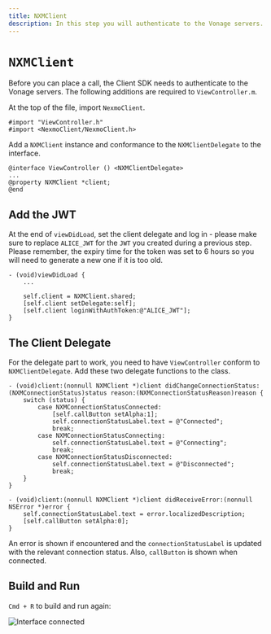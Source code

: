 ```yaml
---
title: NXMClient
description: In this step you will authenticate to the Vonage servers.
---
```


# `NXMClient`

Before you can place a call, the Client SDK needs to authenticate to the Vonage servers. The following additions are required to `ViewController.m`.

At the top of the file, import `NexmoClient`.

```objective_c
#import "ViewController.h"
#import <NexmoClient/NexmoClient.h>
```

Add a `NXMClient` instance and conformance to the `NXMClientDelegate` to the interface.

```objective_c
@interface ViewController () <NXMClientDelegate>
...
@property NXMClient *client;
@end
```

## Add the JWT

At the end of `viewDidLoad`, set the client delegate and log in - please make sure to replace `ALICE_JWT` for the `JWT` you created during a previous step. Please remember, the expiry time for the token was set to 6 hours so you will need to generate a new one if it is too old.

```objective_c
- (void)viewDidLoad {
    ...
    
    self.client = NXMClient.shared;
    [self.client setDelegate:self];
    [self.client loginWithAuthToken:@"ALICE_JWT"];
}
```

## The Client Delegate

For the delegate part to work, you need to have `ViewController` conform to `NXMClientDelegate`. Add these two delegate functions to the class.

```objective_c
- (void)client:(nonnull NXMClient *)client didChangeConnectionStatus:(NXMConnectionStatus)status reason:(NXMConnectionStatusReason)reason {
    switch (status) {
        case NXMConnectionStatusConnected:
            [self.callButton setAlpha:1];
            self.connectionStatusLabel.text = @"Connected";
            break;
        case NXMConnectionStatusConnecting:
            self.connectionStatusLabel.text = @"Connecting";
            break;
        case NXMConnectionStatusDisconnected:
            self.connectionStatusLabel.text = @"Disconnected";
            break;
    }
}

- (void)client:(nonnull NXMClient *)client didReceiveError:(nonnull NSError *)error {
    self.connectionStatusLabel.text = error.localizedDescription;
    [self.callButton setAlpha:0];
}
```

An error is shown if encountered and the `connectionStatusLabel` is updated with the relevant connection status. Also, `callButton` is shown when connected.

## Build and Run

`Cmd + R` to build and run again:

![Interface connected](/images/client-sdk/ios-voice/interface-connected.jpg)

